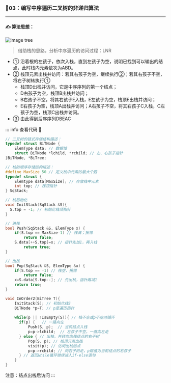 ### :page_with_curl:03：编写中序遍历二叉树的非递归算法

---

#### :writing_hand: 算法思想：
![image tree](/img/tree-01.png)
> 借助栈的思路，分析中序遍历的访问过程：LNR
- ① 沿着根的左孩子，依次入栈，直到左孩子为空，说明已找到可以输出的结点，此时栈内元素依次为ABD。
- ② 栈顶元素出栈并访问：若其右孩子为空，继续执行②；若其右孩子不空，将右子树转执行①
    - 栈顶D出栈并访问，它是中序序列的第一个结点；
    - D右孩子为空，栈顶B出栈并访问；
    - B右孩子不空，将其右孩子E入栈，E左孩子为空，栈顶E出栈并访问；
    - E右孩子为空，栈顶A出栈并访问；A右孩子不空，将其右孩子C入栈，C左孩子为空，栈顶C出栈并访问。
- ③ 由此得到后序序列DBEAC

<!-- ::: details 查看代码  -->
::: info  查看代码 :cup_with_straw:
```C
// 二叉树的链式存储结构描述：
typedef struct BiTNode {
    ElemType data; // 数据域
    struct BiTNode *lchild, *rchild; // 左、右孩子指针
}BiTNode, *BiTree;

// 栈的顺序存储结构描述：
#define MaxSize 50 // 定义栈中元素的最大个数
typedef struct {
    Elemtype data[MaxSize]; // 存放栈中元素
    int top; // 栈顶指针
} SqStack;

// 栈初始化
void InitStack(SqStack &S){
  S.top = -1; // 初始化栈顶指针
}

// 进栈
bool Push(SqStack &S, ElemType x) {
    if(S.top == MaxSize-1) // 栈满；报错
        return false;
    S.data[++S.top]=x; // 指针先加1，再入栈
        return true;
}

// 出栈
bool Pop(SqStack &S, ElemType &x) {
    if(S.top == -1) // 栈空，报错
        return false;
    x=S.data[S.top--]; // 先出栈，指针再减1
    return true;
}

void InOrder2(BiTree T){
    InitStack(S); // 初始化栈S
    BiTNode *p=T; // p是遍历指针
  
    while(p || !IsEmpty(S)){ // 栈不空或p不空时循环
      if(p) {   // 一路向左
          Push(S, p);  // 当前结点入栈
          p=p->lchild;  // 左孩子不空，一直向左走
      } else { // 出栈，并转向出栈结点的右子树
          Pop(S, p); // 栈顶元素出栈
          visit(p); // 访问出栈结点
          p=p->rchild; // 向右子树走，p赋值为当前结点的右孩子
      } // 返回while循环继续进入if-else语句
    }
}

```
注意：结点出栈后访问
:::

